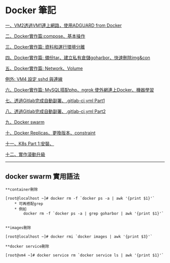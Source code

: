 # Docker 筆記

[一、VM2透過VM1連上網路，使用ADGUARD from Docker](https://github.com/TKTim/Docker-/blob/master/files/20200915.md)

[二、Docker實作篇:compose、基本操作](https://github.com/TKTim/Docker-/blob/master/files/20200922.md)

[三、Docker實作篇: 資料和運行環境分離](https://github.com/TKTim/Docker-/blob/master/files/20200929.md)

[四、Docker實作篇: 備份tar、建立私有倉儲goharbor、快速刪除img&con](https://github.com/TKTim/Docker-/blob/master/files/20201006.md)

[五、Docker實作篇: Network、Volume](https://github.com/TKTim/Docker-/blob/master/files/20201013.md)

[例外: VM4 設定 sshd 與連線](https://github.com/TKTim/Docker-/blob/master/files/setVm4.md)

[六、Docker實作篇: MySQL搭配php、ngrok 使外網連上Docker、機器學習](https://github.com/TKTim/Docker-/blob/master/files/20201020.md)

[七、透過Gitlab完成自動副署、.gitlab-ci.yml Part1](https://github.com/TKTim/Docker-/blob/master/files/20201027.md)

[八、透過Gitlab完成自動副署、.gitlab-ci.yml Part2](https://github.com/TKTim/Docker-/blob/master/files/20201103.md)

[九、Docker swarm](https://github.com/TKTim/Docker-/blob/master/files/20201117.md)

[十、Docker Replicas、更換版本、constraint](https://github.com/TKTim/Docker-/blob/master/files/20201124.md)

[十一、K8s Part 1:安裝、](https://github.com/TKTim/Docker-/blob/master/files/20201201.md)


[十二、實作滾動升級](https://github.com/TKTim/Docker-/blob/master/files/20201208.md)

---

## docker swarm 實用語法

    **container刪除

    [root@localhost ~]# docker rm -f `docker ps -a | awk '{print $1}'`
        * 可再搭配grep
        * 例如
            docker rm -f `docker ps -a | grep goharbor | awk '{print $1}'`

  
    **images刪除

    [root@localhost ~]# docker rmi `docker images | awk '{print $3}'`

    **docker service刪除

    [root@vm4 ~]# docker service rm `docker service ls | awk '{print $1}'`







